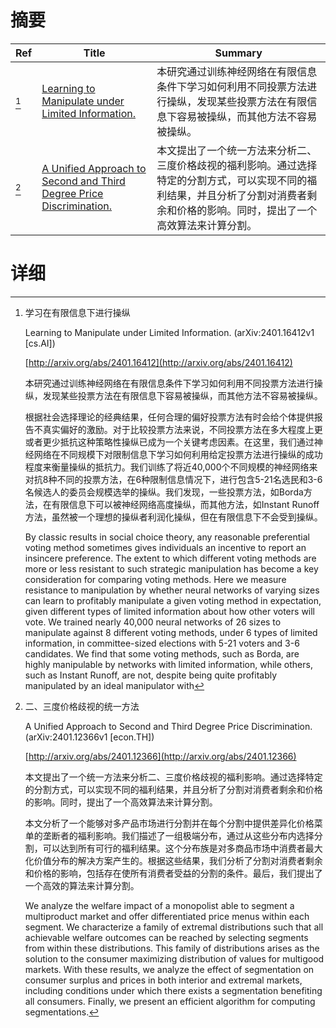 # 摘要

| Ref | Title | Summary |
| --- | --- | --- |
| [^1] | [Learning to Manipulate under Limited Information.](http://arxiv.org/abs/2401.16412) | 本研究通过训练神经网络在有限信息条件下学习如何利用不同投票方法进行操纵，发现某些投票方法在有限信息下容易被操纵，而其他方法不容易被操纵。 |
| [^2] | [A Unified Approach to Second and Third Degree Price Discrimination.](http://arxiv.org/abs/2401.12366) | 本文提出了一个统一方法来分析二、三度价格歧视的福利影响。通过选择特定的分割方式，可以实现不同的福利结果，并且分析了分割对消费者剩余和价格的影响。同时，提出了一个高效算法来计算分割。 |

# 详细

[^1]: 学习在有限信息下进行操纵

    Learning to Manipulate under Limited Information. (arXiv:2401.16412v1 [cs.AI])

    [http://arxiv.org/abs/2401.16412](http://arxiv.org/abs/2401.16412)

    本研究通过训练神经网络在有限信息条件下学习如何利用不同投票方法进行操纵，发现某些投票方法在有限信息下容易被操纵，而其他方法不容易被操纵。

    

    根据社会选择理论的经典结果，任何合理的偏好投票方法有时会给个体提供报告不真实偏好的激励。对于比较投票方法来说，不同投票方法在多大程度上更或者更少抵抗这种策略性操纵已成为一个关键考虑因素。在这里，我们通过神经网络在不同规模下对限制信息下学习如何利用给定投票方法进行操纵的成功程度来衡量操纵的抵抗力。我们训练了将近40,000个不同规模的神经网络来对抗8种不同的投票方法，在6种限制信息情况下，进行包含5-21名选民和3-6名候选人的委员会规模选举的操纵。我们发现，一些投票方法，如Borda方法，在有限信息下可以被神经网络高度操纵，而其他方法，如Instant Runoff方法，虽然被一个理想的操纵者利润化操纵，但在有限信息下不会受到操纵。

    By classic results in social choice theory, any reasonable preferential voting method sometimes gives individuals an incentive to report an insincere preference. The extent to which different voting methods are more or less resistant to such strategic manipulation has become a key consideration for comparing voting methods. Here we measure resistance to manipulation by whether neural networks of varying sizes can learn to profitably manipulate a given voting method in expectation, given different types of limited information about how other voters will vote. We trained nearly 40,000 neural networks of 26 sizes to manipulate against 8 different voting methods, under 6 types of limited information, in committee-sized elections with 5-21 voters and 3-6 candidates. We find that some voting methods, such as Borda, are highly manipulable by networks with limited information, while others, such as Instant Runoff, are not, despite being quite profitably manipulated by an ideal manipulator with
    
[^2]: 二、三度价格歧视的统一方法

    A Unified Approach to Second and Third Degree Price Discrimination. (arXiv:2401.12366v1 [econ.TH])

    [http://arxiv.org/abs/2401.12366](http://arxiv.org/abs/2401.12366)

    本文提出了一个统一方法来分析二、三度价格歧视的福利影响。通过选择特定的分割方式，可以实现不同的福利结果，并且分析了分割对消费者剩余和价格的影响。同时，提出了一个高效算法来计算分割。

    

    本文分析了一个能够对多产品市场进行分割并在每个分割中提供差异化价格菜单的垄断者的福利影响。我们描述了一组极端分布，通过从这些分布内选择分割，可以达到所有可行的福利结果。这个分布族是对多商品市场中消费者最大化价值分布的解决方案产生的。根据这些结果，我们分析了分割对消费者剩余和价格的影响，包括存在使所有消费者受益的分割的条件。最后，我们提出了一个高效的算法来计算分割。

    We analyze the welfare impact of a monopolist able to segment a multiproduct market and offer differentiated price menus within each segment. We characterize a family of extremal distributions such that all achievable welfare outcomes can be reached by selecting segments from within these distributions. This family of distributions arises as the solution to the consumer maximizing distribution of values for multigood markets. With these results, we analyze the effect of segmentation on consumer surplus and prices in both interior and extremal markets, including conditions under which there exists a segmentation benefiting all consumers. Finally, we present an efficient algorithm for computing segmentations.
    

